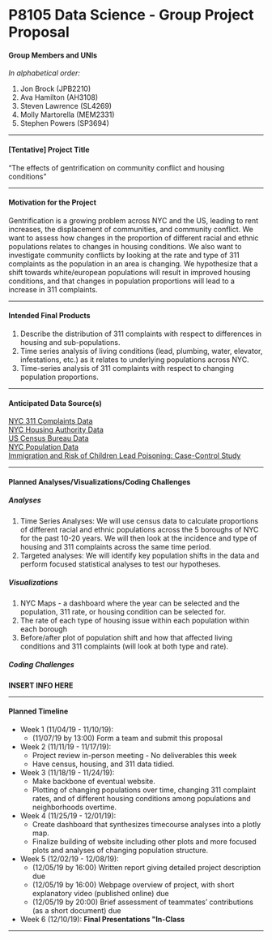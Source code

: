 P8105 Data Science - Group Project Proposal
================

#### Group Members and UNIs

*In alphabetical order:*

1.  Jon Brock (JPB2210)  
2.  Ava Hamilton (AH3108)  
3.  Steven Lawrence (SL4269)  
4.  Molly Martorella (MEM2331)  
5.  Stephen Powers (SP3694)

-----

#### \[Tentative\] Project Title

“The effects of gentrification on community conflict and housing
conditions”

-----

#### Motivation for the Project

Gentrification is a growing problem across NYC and the US, leading to
rent increases, the displacement of communities, and community conflict.
We want to assess how changes in the proportion of different racial and
ethnic populations relates to changes in housing conditions. We also
want to investigate community conflicts by looking at the rate and type
of 311 complaints as the population in an area is changing. We
hypothesize that a shift towards white/european populations will result
in improved housing conditions, and that changes in population
proportions will lead to a increase in 311 complaints.

-----

#### Intended Final Products

1.  Describe the distribution of 311 complaints with respect to
    differences in housing and sub-populations.
2.  Time series analysis of living conditions (lead, plumbing, water,
    elevator, infestations, etc.) as it relates to underlying
    populations across NYC.
3.  Time-series analysis of 311 complaints with respect to changing
    population proportions.

-----

#### Anticipated Data Source(s)

[NYC 311 Complaints
Data](https://data.cityofnewyork.us/d/erm2-nwe9/visualization)  
[NYC Housing Authority
Data](https://data.cityofnewyork.us/Housing-Development/NYCHA-Development-Data-Book/evjd-dqpz)  
[US Census Bureau
Data](https://www.census.gov/data/tables/time-series/demo/housing-patterns/housing-patterns-tables.html)  
[NYC Population
Data](https://www1.nyc.gov/site/planning/planning-level/nyc-population/nyc-population.page)  
[Immigration and Risk of Children Lead Poisoning: Case-Control
Study](https://ajph.aphapublications.org/doi/full/10.2105/AJPH.2006.093229)

-----

#### Planned Analyses/Visualizations/Coding Challenges

##### *Analyses*

1.  Time Series Analyses: We will use census data to calculate
    proportions of different racial and ethnic populations across the 5
    boroughs of NYC for the past 10-20 years. We will then look at the
    incidence and type of housing and 311 complaints across the same
    time period.
2.  Targeted analyses: We will identify key population shifts in the
    data and perform focused statistical analyses to test our
    hypotheses.

##### *Visualizations*

1.  NYC Maps - a dashboard where the year can be selected and the
    population, 311 rate, or housing condition can be selected for.
2.  The rate of each type of housing issue within each population within
    each borough
3.  Before/after plot of population shift and how that affected living
    conditions and 311 complaints (will look at both type and rate).

##### *Coding Challenges*

**INSERT INFO HERE**

-----

#### Planned Timeline

  - Week 1 (11/04/19 - 11/10/19):
      - (11/07/19 by 13:00) Form a team and submit this proposal
  - Week 2 (11/11/19 - 11/17/19):
      - Project review in-person meeting - No deliverables this week
      - Have census, housing, and 311 data tidied.
  - Week 3 (11/18/19 - 11/24/19):
      - Make backbone of eventual website.
      - Plotting of changing populations over time, changing 311
        complaint rates, and of different housing conditions among
        populations and neighborhoods overtime.
  - Week 4 (11/25/19 - 12/01/19):
      - Create dashboard that synthesizes timecourse analyses into a
        plotly map.
      - Finalize building of website including other plots and more
        focused plots and analyses of changing population structure.
  - Week 5 (12/02/19 - 12/08/19):
      - (12/05/19 by 16:00) Written report giving detailed project
        description due  
      - (12/05/19 by 16:00) Webpage overview of project, with short
        explanatory video (published online) due  
      - (12/05/19 by 20:00) Brief assessment of teammates’ contributions
        (as a short document) due
  - Week 6 (12/10/19): **Final Presentations "In-Class**

-----
